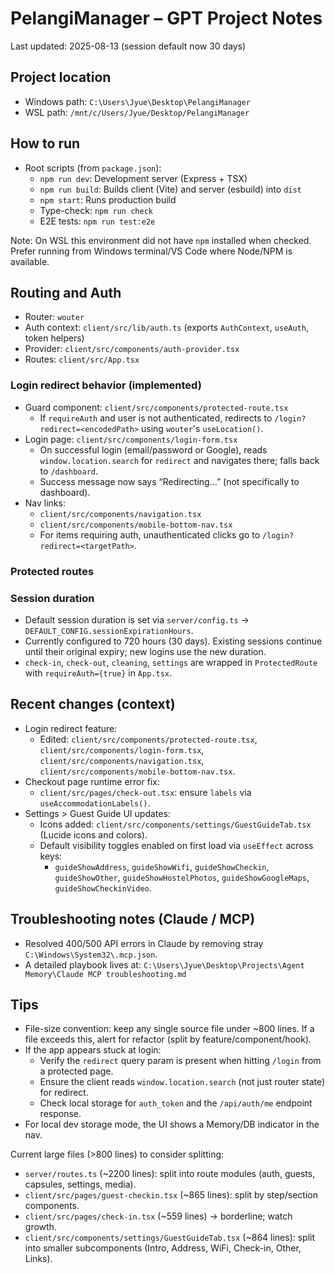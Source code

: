 # PelangiManager – GPT Project Notes

Last updated: 2025-08-13 (session default now 30 days)

## Project location
- Windows path: `C:\Users\Jyue\Desktop\PelangiManager`
- WSL path: `/mnt/c/Users/Jyue/Desktop/PelangiManager`

## How to run
- Root scripts (from `package.json`):
  - `npm run dev`: Development server (Express + TSX)
  - `npm run build`: Builds client (Vite) and server (esbuild) into `dist`
  - `npm start`: Runs production build
  - Type-check: `npm run check`
  - E2E tests: `npm run test:e2e`

Note: On WSL this environment did not have `npm` installed when checked. Prefer running from Windows terminal/VS Code where Node/NPM is available.

## Routing and Auth
- Router: `wouter`
- Auth context: `client/src/lib/auth.ts` (exports `AuthContext`, `useAuth`, token helpers)
- Provider: `client/src/components/auth-provider.tsx`
- Routes: `client/src/App.tsx`

### Login redirect behavior (implemented)
- Guard component: `client/src/components/protected-route.tsx`
  - If `requireAuth` and user is not authenticated, redirects to `/login?redirect=<encodedPath>` using `wouter`'s `useLocation()`.
- Login page: `client/src/components/login-form.tsx`
  - On successful login (email/password or Google), reads `window.location.search` for `redirect` and navigates there; falls back to `/dashboard`.
  - Success message now says “Redirecting...” (not specifically to dashboard).
- Nav links: 
  - `client/src/components/navigation.tsx`
  - `client/src/components/mobile-bottom-nav.tsx`
  - For items requiring auth, unauthenticated clicks go to `/login?redirect=<targetPath>`.

### Protected routes
### Session duration
- Default session duration is set via `server/config.ts` → `DEFAULT_CONFIG.sessionExpirationHours`.
- Currently configured to 720 hours (30 days). Existing sessions continue until their original expiry; new logins use the new duration.
- `check-in`, `check-out`, `cleaning`, `settings` are wrapped in `ProtectedRoute` with `requireAuth={true}` in `App.tsx`.

## Recent changes (context)
- Login redirect feature:
  - Edited: `client/src/components/protected-route.tsx`, `client/src/components/login-form.tsx`, `client/src/components/navigation.tsx`, `client/src/components/mobile-bottom-nav.tsx`.
- Checkout page runtime error fix:
  - `client/src/pages/check-out.tsx`: ensure `labels` via `useAccommodationLabels()`.
- Settings > Guest Guide UI updates:
  - Icons added: `client/src/components/settings/GuestGuideTab.tsx` (Lucide icons and colors).
  - Default visibility toggles enabled on first load via `useEffect` across keys:
    - `guideShowAddress`, `guideShowWifi`, `guideShowCheckin`, `guideShowOther`, `guideShowHostelPhotos`, `guideShowGoogleMaps`, `guideShowCheckinVideo`.

## Troubleshooting notes (Claude / MCP)
- Resolved 400/500 API errors in Claude by removing stray `C:\Windows\System32\.mcp.json`.
- A detailed playbook lives at: `C:\Users\Jyue\Desktop\Projects\Agent Memory\Claude MCP troubleshooting.md`

## Tips
- File-size convention: keep any single source file under ~800 lines. If a file exceeds this, alert for refactor (split by feature/component/hook).
- If the app appears stuck at login:
  - Verify the `redirect` query param is present when hitting `/login` from a protected page.
  - Ensure the client reads `window.location.search` (not just router state) for redirect.
  - Check local storage for `auth_token` and the `/api/auth/me` endpoint response.
- For local dev storage mode, the UI shows a Memory/DB indicator in the nav.

Current large files (>800 lines) to consider splitting:
- `server/routes.ts` (~2200 lines): split into route modules (auth, guests, capsules, settings, media).
- `client/src/pages/guest-checkin.tsx` (~865 lines): split by step/section components.
- `client/src/pages/check-in.tsx` (~559 lines) → borderline; watch growth.
- `client/src/components/settings/GuestGuideTab.tsx` (~864 lines): split into smaller subcomponents (Intro, Address, WiFi, Check-in, Other, Links).

